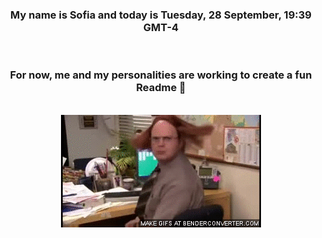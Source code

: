 


<div align="center">
<h3 >My name is Sofia and today is Tuesday, 28 September, 19:39 GMT-4</h3><br>
<h3 >For now, me and my personalities are working to create a fun Readme 👋
</h3><br>
<img src='img/dwight.gif' alt='working...'/>
</div>
